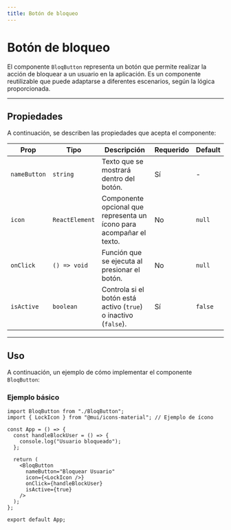 ```yaml
---
title: Botón de bloqueo
---
```


# Botón de bloqueo

El componente `BloqButton` representa un botón que permite realizar la acción de bloquear a un usuario en la aplicación. Es un componente reutilizable que puede adaptarse a diferentes escenarios, según la lógica proporcionada.

---

## Propiedades

A continuación, se describen las propiedades que acepta el componente:

| Prop         | Tipo           | Descripción                                                          | Requerido | Default |
| ------------ | -------------- | -------------------------------------------------------------------- | --------- | ------- |
| `nameButton` | `string`       | Texto que se mostrará dentro del botón.                              | Sí        | -       |
| `icon`       | `ReactElement` | Componente opcional que representa un ícono para acompañar el texto. | No        | `null`  |
| `onClick`    | `() => void`   | Función que se ejecuta al presionar el botón.                        | No        | `null`  |
| `isActive`   | `boolean`      | Controla si el botón está activo (`true`) o inactivo (`false`).      | Sí        | `false` |

---

## **Uso**

A continuación, un ejemplo de cómo implementar el componente `BloqButton`:

### **Ejemplo básico**

```tsx
import BloqButton from "./BloqButton";
import { LockIcon } from "@mui/icons-material"; // Ejemplo de ícono

const App = () => {
  const handleBlockUser = () => {
    console.log("Usuario bloqueado");
  };

  return (
    <BloqButton
      nameButton="Bloquear Usuario"
      icon={<LockIcon />}
      onClick={handleBlockUser}
      isActive={true}
    />
  );
};

export default App;
```

